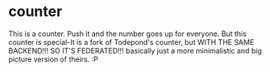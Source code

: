 # counter
This is a counter. Push it and the number goes up for everyone.
But this counter is special-It is a fork of Todepond's counter, but WITH THE SAME BACKEND!!! SO IT'S FEDERATED!!! basically just a more minimalistic and big picture version of theirs. :P